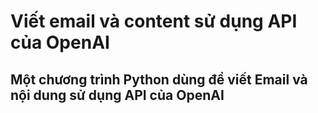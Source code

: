 # Viết email và content sử dụng API của OpenAI
## Một chương trình Python dùng để viết Email và nội dung sử dụng API của OpenAI
